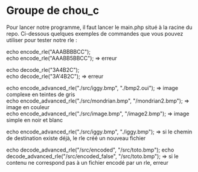 # Groupe de chou_c

Pour lancer notre programme, il faut lancer le main.php situé à la racine du repo.
Ci-dessous quelques exemples de commandes que vous pouvez utiliser pour tester notre rle :

echo encode_rle("AAABBBBCC");  
echo encode_rle("AAABB5BBCC"); => erreur

echo decode_rle("3A4B2C");  
echo decode_rle("3A'4B2C"); => erreur

echo encode_advanced_rle("./src/iggy.bmp", "./bmp2.oui");           => image complexe en teintes de gris  
echo encode_advanced_rle("./src/mondrian.bmp", "/mondrian2.bmp");   => image en couleur  
echo encode_advanced_rle("./src/image.bmp", "/image2.bmp");         => image simple en noir et blanc  

echo encode_advanced_rle("./src/iggy.bmp", "./iggy.bmp");           => si le chemin de destination existe déjà, le rle créé un nouveau fichier


echo decode_advanced_rle("/src/encoded", "/src/toto.bmp");
echo decode_advanced_rle("/src/encoded_false", "/src/toto.bmp");  => si le contenu ne correspond pas à un fichier encodé par un rle, erreur